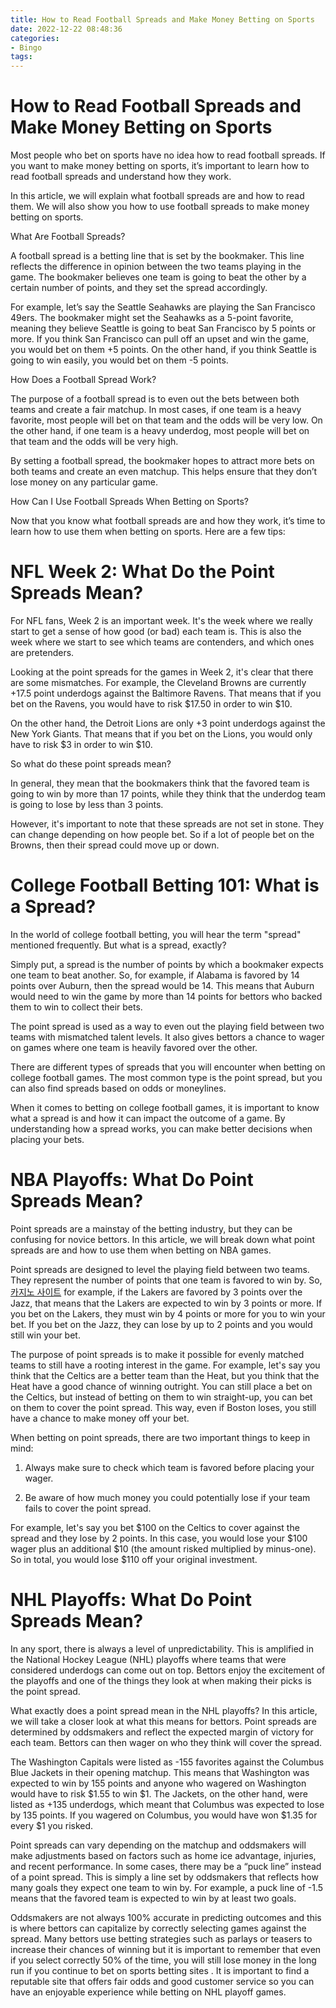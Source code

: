 ```yaml
---
title: How to Read Football Spreads and Make Money Betting on Sports
date: 2022-12-22 08:48:36
categories:
- Bingo
tags:
---
```



#  How to Read Football Spreads and Make Money Betting on Sports

Most people who bet on sports have no idea how to read football spreads. If you want to make money betting on sports, it’s important to learn how to read football spreads and understand how they work.

In this article, we will explain what football spreads are and how to read them. We will also show you how to use football spreads to make money betting on sports.

What Are Football Spreads?

A football spread is a betting line that is set by the bookmaker. This line reflects the difference in opinion between the two teams playing in the game. The bookmaker believes one team is going to beat the other by a certain number of points, and they set the spread accordingly.

For example, let’s say the Seattle Seahawks are playing the San Francisco 49ers. The bookmaker might set the Seahawks as a 5-point favorite, meaning they believe Seattle is going to beat San Francisco by 5 points or more. If you think San Francisco can pull off an upset and win the game, you would bet on them +5 points. On the other hand, if you think Seattle is going to win easily, you would bet on them -5 points.

How Does a Football Spread Work?

The purpose of a football spread is to even out the bets between both teams and create a fair matchup. In most cases, if one team is a heavy favorite, most people will bet on that team and the odds will be very low. On the other hand, if one team is a heavy underdog, most people will bet on that team and the odds will be very high.

By setting a football spread, the bookmaker hopes to attract more bets on both teams and create an even matchup. This helps ensure that they don’t lose money on any particular game.

How Can I Use Football Spreads When Betting on Sports?

Now that you know what football spreads are and how they work, it’s time to learn how to use them when betting on sports. Here are a few tips:

#  NFL Week 2: What Do the Point Spreads Mean?

For NFL fans, Week 2 is an important week. It's the week where we really start to get a sense of how good (or bad) each team is. This is also the week where we start to see which teams are contenders, and which ones are pretenders.

Looking at the point spreads for the games in Week 2, it's clear that there are some mismatches. For example, the Cleveland Browns are currently +17.5 point underdogs against the Baltimore Ravens. That means that if you bet on the Ravens, you would have to risk $17.50 in order to win $10.

On the other hand, the Detroit Lions are only +3 point underdogs against the New York Giants. That means that if you bet on the Lions, you would only have to risk $3 in order to win $10.

So what do these point spreads mean?

In general, they mean that the bookmakers think that the favored team is going to win by more than 17 points, while they think that the underdog team is going to lose by less than 3 points.

However, it's important to note that these spreads are not set in stone. They can change depending on how people bet. So if a lot of people bet on the Browns, then their spread could move up or down.

#  College Football Betting 101: What is a Spread?

In the world of college football betting, you will hear the term "spread" mentioned frequently. But what is a spread, exactly?

Simply put, a spread is the number of points by which a bookmaker expects one team to beat another. So, for example, if Alabama is favored by 14 points over Auburn, then the spread would be 14. This means that Auburn would need to win the game by more than 14 points for bettors who backed them to win to collect their bets.

The point spread is used as a way to even out the playing field between two teams with mismatched talent levels. It also gives bettors a chance to wager on games where one team is heavily favored over the other.

There are different types of spreads that you will encounter when betting on college football games. The most common type is the point spread, but you can also find spreads based on odds or moneylines.

When it comes to betting on college football games, it is important to know what a spread is and how it can impact the outcome of a game. By understanding how a spread works, you can make better decisions when placing your bets.

#  NBA Playoffs: What Do Point Spreads Mean?

Point spreads are a mainstay of the betting industry, but they can be confusing for novice bettors. In this article, we will break down what point spreads are and how to use them when betting on NBA games.

Point spreads are designed to level the playing field between two teams. They represent the number of points that one team is favored to win by. So,[카지노 사이트](https://choegocasino.com/) for example, if the Lakers are favored by 3 points over the Jazz, that means that the Lakers are expected to win by 3 points or more. If you bet on the Lakers, they must win by 4 points or more for you to win your bet. If you bet on the Jazz, they can lose by up to 2 points and you would still win your bet.

The purpose of point spreads is to make it possible for evenly matched teams to still have a rooting interest in the game. For example, let's say you think that the Celtics are a better team than the Heat, but you think that the Heat have a good chance of winning outright. You can still place a bet on the Celtics, but instead of betting on them to win straight-up, you can bet on them to cover the point spread. This way, even if Boston loses, you still have a chance to make money off your bet.

When betting on point spreads, there are two important things to keep in mind:

1) Always make sure to check which team is favored before placing your wager.

2) Be aware of how much money you could potentially lose if your team fails to cover the point spread.

For example, let's say you bet $100 on the Celtics to cover against the spread and they lose by 2 points. In this case, you would lose your $100 wager plus an additional $10 (the amount risked multiplied by minus-one). So in total, you would lose $110 off your original investment.

#  NHL Playoffs: What Do Point Spreads Mean?

In any sport, there is always a level of unpredictability. This is amplified in the National Hockey League (NHL) playoffs where teams that were considered underdogs can come out on top. Bettors enjoy the excitement of the playoffs and one of the things they look at when making their picks is the point spread.

What exactly does a point spread mean in the NHL playoffs? In this article, we will take a closer look at what this means for bettors. Point spreads are determined by oddsmakers and reflect the expected margin of victory for each team. Bettors can then wager on who they think will cover the spread.

The Washington Capitals were listed as -155 favorites against the Columbus Blue Jackets in their opening matchup. This means that Washington was expected to win by 155 points and anyone who wagered on Washington would have to risk $1.55 to win $1. The Jackets, on the other hand, were listed as +135 underdogs, which meant that Columbus was expected to lose by 135 points. If you wagered on Columbus, you would have won $1.35 for every $1 you risked.

Point spreads can vary depending on the matchup and oddsmakers will make adjustments based on factors such as home ice advantage, injuries, and recent performance. In some cases, there may be a “puck line” instead of a point spread. This is simply a line set by oddsmakers that reflects how many goals they expect one team to win by. For example, a puck line of -1.5 means that the favored team is expected to win by at least two goals.

Oddsmakers are not always 100% accurate in predicting outcomes and this is where bettors can capitalize by correctly selecting games against the spread. Many bettors use betting strategies such as parlays or teasers to increase their chances of winning but it is important to remember that even if you select correctly 50% of the time, you will still lose money in the long run if you continue to bet on sports betting sites . It is important to find a reputable site that offers fair odds and good customer service so you can have an enjoyable experience while betting on NHL playoff games.